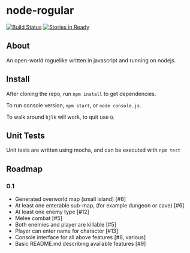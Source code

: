 node-rogular
============
[![Build Status](https://travis-ci.org/dosman711/node-rogular.svg?branch=master)](https://travis-ci.org/dosman711/node-rogular)
[![Stories in Ready](https://badge.waffle.io/dosman711/node-rogular.png?label=ready&title=Ready)](https://waffle.io/dosman711/node-rogular)

## About
An open-world roguelike written in javascript and running on nodejs.

## Install
After cloning the repo, run `npm install` to get dependencies.

To run console version, `npm start`, or `node console.js`.

To walk around `hjlk` will work, to quit use `Q`.

## Unit Tests
Unit tests are written using mocha, and can be executed with `npm test`

## Roadmap
### 0.1
* Generated overworld map (small island) [#6]
* At least one enterable sub-map, (for example dungeon or cave) [#6]
* At least one enemy type [#12]
* Melee combat [#5]
* Both enemies and player are killable [#5]
* Player can enter name for character [#13]
* Console interface for all above features [#8, various]
* Basic README.md describing available features [#9]
